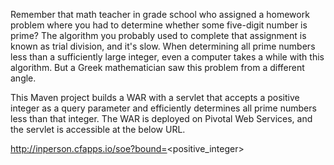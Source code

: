 Remember that math teacher in grade school who assigned a homework problem where you had to determine whether some
five-digit number is prime? The algorithm you probably used to complete that assignment is known as trial division, and
it's slow. When determining all prime numbers less than a sufficiently large integer, even a computer takes a while with
this algorithm. But a Greek mathematician saw this problem from a different angle.

This Maven project builds a WAR with a servlet that accepts a positive integer as a query parameter and efficiently
determines all prime numbers less than that integer. The WAR is deployed on Pivotal Web Services, and the servlet is
accessible at the below URL.

http://inperson.cfapps.io/soe?bound=<positive_integer>